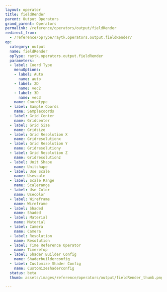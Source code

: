 ```yaml
---
layout: operator
title: fieldRender
parent: Output Operators
grand_parent: Operators
permalink: /reference/operators/output/fieldRender
redirect_from:
  - /reference/opType/raytk.operators.output.fieldRender/
op:
  category: output
  name: fieldRender
  opType: raytk.operators.output.fieldRender
  parameters:
  - label: Coord Type
    menuOptions:
    - label: Auto
      name: auto
    - label: 2D
      name: vec2
    - label: 3D
      name: vec3
    name: Coordtype
  - label: Sample Coords
    name: Samplecoords
  - label: Grid Center
    name: Gridcenter
  - label: Grid Size
    name: Gridsize
  - label: Grid Resolution X
    name: Gridresolutionx
  - label: Grid Resolution Y
    name: Gridresolutiony
  - label: Grid Resolution Z
    name: Gridresolutionz
  - label: Unit Shape
    name: Unitshape
  - label: Use Scale
    name: Usescale
  - label: Scale Range
    name: Scalerange
  - label: Use Color
    name: Usecolor
  - label: Wireframe
    name: Wireframe
  - label: Shaded
    name: Shaded
  - label: Material
    name: Material
  - label: Camera
    name: Camera
  - label: Resolution
    name: Resolution
  - label: Time Reference Operator
    name: Timerefop
  - label: Shader Builder Config
    name: Shaderbuilderconfig
  - label: Customize Shader Config
    name: Customizeshaderconfig
  status: beta
  thumb: assets/images/reference/operators/output/fieldRender_thumb.png

---
```

